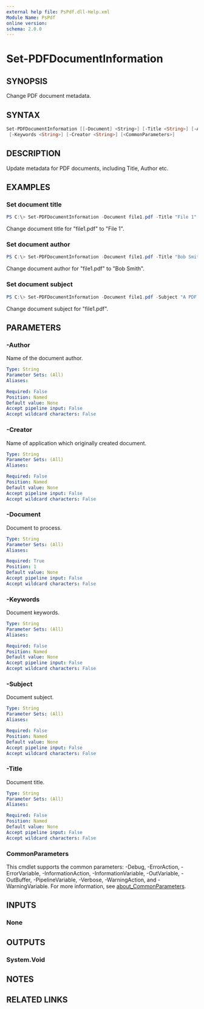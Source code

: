 ```yaml
---
external help file: PsPdf.dll-Help.xml
Module Name: PsPdf
online version:
schema: 2.0.0
---
```


# Set-PDFDocumentInformation

## SYNOPSIS
Change PDF document metadata.

## SYNTAX

```powershell
Set-PDFDocumentInformation [[-Document] <String>] [-Title <String>] [-Author <String>] [-Subject <String>]
 [-Keywords <String>] [-Creator <String>] [<CommonParameters>]
```

## DESCRIPTION
Update metadata for PDF documents, including Title, Author etc.

## EXAMPLES

### Set document title
```powershell
PS C:\> Set-PDFDocumentInformation -Document file1.pdf -Title "File 1"
```

Change document title for "file1.pdf" to "File 1".

### Set document author
```powershell
PS C:\> Set-PDFDocumentInformation -Document file1.pdf -Title "Bob Smith"
```

Change document author for "file1.pdf" to "Bob Smith".

### Set document subject
```powershell
PS C:\> Set-PDFDocumentInformation -Document file1.pdf -Subject "A PDF Document"
```

Change document subject for "file1.pdf".

## PARAMETERS

### -Author
Name of the document author.

```yaml
Type: String
Parameter Sets: (All)
Aliases:

Required: False
Position: Named
Default value: None
Accept pipeline input: False
Accept wildcard characters: False
```

### -Creator
Name of application which originally created document.

```yaml
Type: String
Parameter Sets: (All)
Aliases:

Required: False
Position: Named
Default value: None
Accept pipeline input: False
Accept wildcard characters: False
```

### -Document
Document to process.

```yaml
Type: String
Parameter Sets: (All)
Aliases:

Required: True
Position: 1
Default value: None
Accept pipeline input: False
Accept wildcard characters: False
```

### -Keywords
Document keywords.

```yaml
Type: String
Parameter Sets: (All)
Aliases:

Required: False
Position: Named
Default value: None
Accept pipeline input: False
Accept wildcard characters: False
```

### -Subject
Document subject.

```yaml
Type: String
Parameter Sets: (All)
Aliases:

Required: False
Position: Named
Default value: None
Accept pipeline input: False
Accept wildcard characters: False
```

### -Title
Document title.

```yaml
Type: String
Parameter Sets: (All)
Aliases:

Required: False
Position: Named
Default value: None
Accept pipeline input: False
Accept wildcard characters: False
```

### CommonParameters
This cmdlet supports the common parameters: -Debug, -ErrorAction, -ErrorVariable, -InformationAction, -InformationVariable, -OutVariable, -OutBuffer, -PipelineVariable, -Verbose, -WarningAction, and -WarningVariable. For more information, see [about_CommonParameters](http://go.microsoft.com/fwlink/?LinkID=113216).

## INPUTS

### None

## OUTPUTS

### System.Void

## NOTES

## RELATED LINKS
